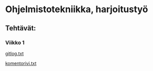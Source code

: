 # Ohjelmistotekniikka, harjoitustyö

## Tehtävät:

### Viikko 1

[gitlog.txt](https://github.com/r-elsa/ot_harjoitustyo/blob/master/laskarit/viikko1/gitlog.txt)

[komentorivi.txt](https://github.com/r-elsa/ot_harjoitustyo/blob/master/laskarit/viikko1/komentorivi.txt)



